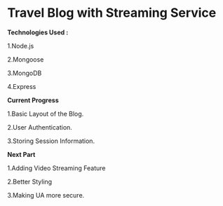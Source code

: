 # Travel Blog with Streaming Service

**Technologies Used :**

1.Node.js

2.Mongoose

3.MongoDB

4.Express

**Current Progress**

1.Basic Layout of the Blog.

2.User Authentication.

3.Storing Session Information.



**Next Part**

1.Adding Video Streaming Feature

2.Better Styling

3.Making UA more secure.

